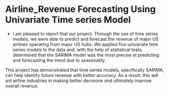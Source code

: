 # Airline_Revenue Forecasting Using Univariate Time series Model 
- I am pleased to report that our project. Through the use of time series models, we were able to predict and forecast the revenue of major US airlines operating from major US hubs. We applied five univariate time series models to the data and, with the help of statistical tests, determined that the SARIMA model was the most precise at predicting and forecasting the trend due to seasonality.

This project has demonstrated that time series models, specifically SARIMA, can help identify future revenue with better accuracy. As a result, this will aid airline industries in making better decisions and ultimately improve overall revenue.
